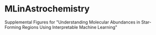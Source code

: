 # MLinAstrochemistry
Supplemental Figures for "Understanding Molecular Abundances in Star-Forming Regions Using Interpretable Machine Learning"
